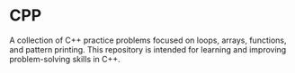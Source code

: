 # CPP
A collection of C++ practice problems focused on loops, arrays, functions, and pattern printing.   This repository is intended for learning and improving problem-solving skills in C++.
